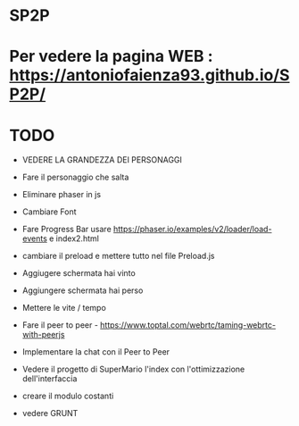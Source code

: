 # SP2P

# Per vedere la pagina WEB : https://antoniofaienza93.github.io/SP2P/ 

# TODO 

- VEDERE LA GRANDEZZA DEI PERSONAGGI 
- Fare il personaggio che salta
- Eliminare phaser in js 
- Cambiare Font

- Fare Progress Bar usare https://phaser.io/examples/v2/loader/load-events e index2.html
- cambiare il preload e mettere tutto nel file Preload.js
- Aggiugere schermata hai vinto 
- Aggiungere schermata hai perso
- Mettere le vite / tempo 
- Fare il peer to peer - https://www.toptal.com/webrtc/taming-webrtc-with-peerjs
- Implementare la chat con il Peer to Peer

- Vedere il progetto di SuperMario l'index con l'ottimizzazione dell'interfaccia
- creare il modulo costanti
- vedere GRUNT 

